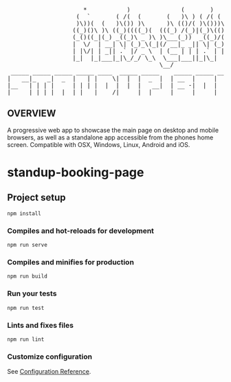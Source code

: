 <pre>
				     *           )              (       )            *       (    (             
				   (  `       ( /(  (       (   )\ ) ( /( (        (  `      )\ ) )\ )   (      
				   )\))(  (   )\()) )\      )\ (()/( )\()))\ )     )\))(  ( (()/((()/(   )\     
				  ((_)()\ )\ ((_)((((_)(  (((_) /(_)|(_)\(()/(    ((_)()\ )\ /(_))/(_)|(((_)(   
				  (_()((_|(_) _((_)\ _ )\ )\___(_))  _((_)/(_))_  (_()((_|(_|_))_(_))  )\ _ )\  
				  |  \/  | __| \| (_)_\(_|(/ __|_ _|| \| (_)) __| |  \/  | __|   \_ _| (_)_\(_) 
				  | |\/| | _|| .` |/ _ \  | (__ | | | .` | | (_ | | |\/| | _|| |) | |   / _ \   
				  |_|  |_|___|_|\_/_/ \_\  \___|___||_|\_|  \___| |_|  |_|___|___/___| /_/ \_\ 
				  		                  \__/             
 _____ _____ _____ _____ ____  _____ _____    _____ _____ _____ _____ _____ _____ _____    _____ _____ _____ _____ 
|   __|_   _|  _  |   | |    \|  |  |  _  |  | __  |     |     |  |  |     |   | |   __|  |  _  |  _  |   __|   __|
|__   | | | |     | | | |  |  |  |  |   __|  | __ -|  |  |  |  |    -|-   -| | | |  |  |  |   __|     |  |  |   __|
|_____| |_| |__|__|_|___|____/|_____|__|     |_____|_____|_____|__|__|_____|_|___|_____|  |__|  |__|__|_____|_____|
</pre>

## OVERVIEW

A progressive web app to showcase the main page on desktop and mobile browsers, as well as a standalone app accessible from the phones home screen. Compatible with OSX, Windows, Linux, Android and iOS.

# standup-booking-page

## Project setup
```
npm install
```

### Compiles and hot-reloads for development
```
npm run serve
```

### Compiles and minifies for production
```
npm run build
```

### Run your tests
```
npm run test
```

### Lints and fixes files
```
npm run lint
```

### Customize configuration
See [Configuration Reference](https://cli.vuejs.org/config/).
